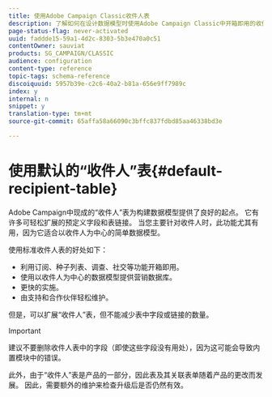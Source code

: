 ```yaml
---
title: 使用Adobe Campaign Classic收件人表
description: 了解如何在设计数据模型时使用Adobe Campaign Classic中开箱即用的收件人表。
page-status-flag: never-activated
uuid: faddde15-59a1-4d2c-8303-5b3e470a0c51
contentOwner: sauviat
products: SG_CAMPAIGN/CLASSIC
audience: configuration
content-type: reference
topic-tags: schema-reference
discoiquuid: 5957b39e-c2c6-40a2-b81a-656e9ff7989c
index: y
internal: n
snippet: y
translation-type: tm+mt
source-git-commit: 65affa58a66090c3bffc837fdbd85aa46338bd3e

---
```



# 使用默认的“收件人”表{#default-recipient-table}

Adobe Campaign中现成的“收件人”表为构建数据模型提供了良好的起点。 它有许多可轻松扩展的预定义字段和表链接。 当您主要针对收件人时，此功能尤其有用，因为它适合以收件人为中心的简单数据模型。

使用标准收件人表的好处如下：

* 利用订阅、种子列表、调查、社交等功能开箱即用。
* 使用以收件人为中心的数据模型提供营销数据库。
* 更快的实施。
* 由支持和合作伙伴轻松维护。

但是，可以扩展“收件人”表，但不能减少表中字段或链接的数量。

>[!IMPORTANT]
>
>建议不要删除收件人表中的字段（即使这些字段没有用处），因为这可能会导致内置模块中的错误。

此外，由于“收件人”表是产品的一部分，因此表及其关联表单随着产品的更改而发展。 因此，需要额外的维护来检查升级后是否仍然有效。

